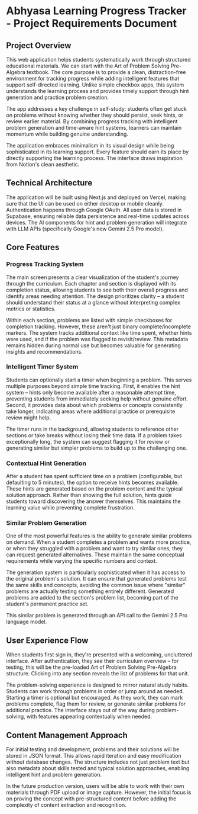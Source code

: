 # Abhyasa Learning Progress Tracker - Project Requirements Document

## Project Overview

This web application helps students systematically work through structured educational materials. We can start with the Art of Problem Solving Pre-Algebra textbook. The core purpose is to provide a clean, distraction-free environment for tracking progress while adding intelligent features that support self-directed learning. Unlike simple checkbox apps, this system understands the learning process and provides timely support through hint generation and practice problem creation.

The app addresses a key challenge in self-study: students often get stuck on problems without knowing whether they should persist, seek hints, or review earlier material. By combining progress tracking with intelligent problem generation and time-aware hint systems, learners can maintain momentum while building genuine understanding.

The application embraces minimalism in its visual design while being sophisticated in its learning support. Every feature should earn its place by directly supporting the learning process. The interface draws inspiration from Notion's clean aesthetic.

## Technical Architecture

The application will be built using Next.js and deployed on Vercel, making sure that the UI can be used on either desktop or mobile cleanly. Authentication happens through Google OAuth. All user data is stored in Supabase, ensuring reliable data persistence and real-time updates across devices. The AI components for hint and problem generation will integrate with LLM APIs (specifically Google's new Gemini 2.5 Pro model).

## Core Features

### Progress Tracking System

The main screen presents a clear visualization of the student's journey through the curriculum. Each chapter and section is displayed with its completion status, allowing students to see both their overall progress and identify areas needing attention. The design prioritizes clarity – a student should understand their status at a glance without interpreting complex metrics or statistics.

Within each section, problems are listed with simple checkboxes for completion tracking. However, these aren't just binary complete/incomplete markers. The system tracks additional context like time spent, whether hints were used, and if the problem was flagged to revisit/review. This metadata remains hidden during normal use but becomes valuable for generating insights and recommendations.

### Intelligent Timer System

Students can optionally start a timer when beginning a problem. This serves multiple purposes beyond simple time tracking. First, it enables the hint system – hints only become available after a reasonable attempt time, preventing students from immediately seeking help without genuine effort. Second, it provides data about which problems or concepts consistently take longer, indicating areas where additional practice or prerequisite review might help.

The timer runs in the background, allowing students to reference other sections or take breaks without losing their time data. If a problem takes exceptionally long, the system can suggest flagging it for review or generating similar but simpler problems to build up to the challenging one.

### Contextual Hint Generation

After a student has spent sufficient time on a problem (configurable, but defaulting to 5 minutes), the option to receive hints becomes available. These hints are generated based on the problem content and the typical solution approach. Rather than showing the full solution, hints guide students toward discovering the answer themselves. This maintains the learning value while preventing complete frustration.

### Similar Problem Generation

One of the most powerful features is the ability to generate similar problems on demand. When a student completes a problem and wants more practice, or when they struggled with a problem and want to try similar ones, they can request generated alternatives. These maintain the same conceptual requirements while varying the specific numbers and context.

The generation system is particularly sophisticated when it has access to the original problem's solution. It can ensure that generated problems test the same skills and concepts, avoiding the common issue where "similar" problems are actually testing something entirely different. Generated problems are added to the section's problem list, becoming part of the student's permanent practice set.

This similar problem is generated through an API call to the Gemini 2.5 Pro language model.

## User Experience Flow

When students first sign in, they're presented with a welcoming, uncluttered interface. After authentication, they see their curriculum overview – for testing, this will be the pre-loaded Art of Problem Solving Pre-Algebra structure. Clicking into any section reveals the list of problems for that unit.

The problem-solving experience is designed to mirror natural study habits. Students can work through problems in order or jump around as needed. Starting a timer is optional but encouraged. As they work, they can mark problems complete, flag them for review, or generate similar problems for additional practice. The interface stays out of the way during problem-solving, with features appearing contextually when needed.

## Content Management Approach

For initial testing and development, problems and their solutions will be stored in JSON format. This allows rapid iteration and easy modification without database changes. The structure includes not just problem text but also metadata about skills tested and typical solution approaches, enabling intelligent hint and problem generation.

In the future production version, users will be able to work with their own materials through PDF upload or image capture. However, the initial focus is on proving the concept with pre-structured content before adding the complexity of content extraction and recognition.